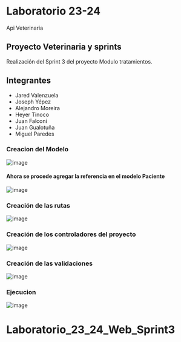 # Laboratorio 23-24
Api Veterinaria
## Proyecto Veterinaria y sprints
Realización del Sprint 3 del proyecto Modulo tratamientos.
## Integrantes
* Jared Valenzuela
* Joseph Yépez
* Alejandro Moreira
* Heyer Tinoco
* Juan Falconi
* Juan Gualotuña
* Miguel Paredes
### Creacion del Modelo
![image](https://github.com/OrlandH/Veterinaria_Sprint3/assets/117741739/51570050-ee7a-4345-9bcd-d18c4b396544)

#### Ahora se procede agregar la referencia en el modelo Paciente
![image](https://github.com/OrlandH/Veterinaria_Sprint3/assets/117741739/4fd439ac-5176-4b15-a10a-3e3265a2d8be)
### Creación de las rutas
![image](https://github.com/OrlandH/Veterinaria_Sprint3/assets/117741739/d3214dab-bf6a-4fe0-b2c9-5f4d37c66002)

### Creación de los controladores del proyecto
![image](https://github.com/OrlandH/Veterinaria_Sprint3/assets/117741739/8f059143-a819-4c56-8775-7eaa98b44a6e)
### Creación de las validaciones
![image](https://github.com/OrlandH/Veterinaria_Sprint3/assets/117741739/2a1e6d2d-af74-40f9-a8eb-bde787f15459)
### Ejecucion
![image](https://github.com/OrlandH/Veterinaria_Sprint3/assets/117741739/0d8e9b17-f1a9-4206-9a28-9d222b813513)
# Laboratorio_23_24_Web_Sprint3
